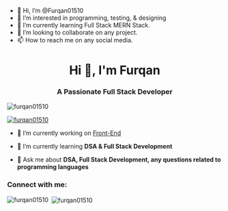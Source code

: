 - 👋 Hi, I’m @Furqan01510
- 👀 I’m interested in programming, testing, & designing
- 🌱 I’m currently learning Full Stack MERN Stack.
- 💞️ I’m looking to collaborate on any project. 
- 📫 How to reach me on any social media. 

<h1 align="center">Hi 👋, I'm Furqan</h1>
<h3 align="center">A Passionate Full Stack Developer</h3>

<p align="left"> <img src="https://komarev.com/ghpvc/?username=furqan01510&label=Profile%20views&color=0e75b6&style=flat" alt="furqan01510" /> </p>

<p align="left"> <a href="https://github.com/ryo-ma/github-profile-trophy"><img src="https://github-profile-trophy.vercel.app/?username=furqan01510" alt="furqan01510" /></a> </p>

- 🔭 I’m currently working on [Front-End](https://github.com/Furqan01510/Front-End.git)

- 🌱 I’m currently learning **DSA & Full Stack Development**

- 💬 Ask me about **DSA, Full Stack Development, any questions related to programming languages**

<h3 align="left">Connect with me:</h3>
<p align="left">
</p>

<p><img align="left" src="https://github-readme-stats.vercel.app/api/top-langs?username=furqan01510&show_icons=true&locale=en&layout=compact" alt="furqan01510" /></p>

<p>&nbsp;<img align="center" src="https://github-readme-stats.vercel.app/api?username=furqan01510&show_icons=true&locale=en" alt="furqan01510" /></p>
